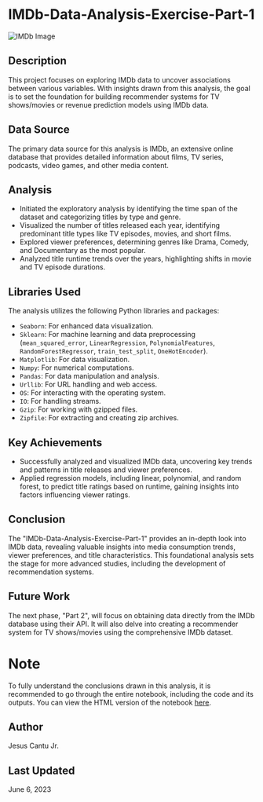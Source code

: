 
# IMDb-Data-Analysis-Exercise-Part-1 
![IMDb Image](IMDb.jpg)

## Description
This project focuses on exploring IMDb data to uncover associations between various variables. With insights drawn from this analysis, the goal is to set the foundation for building recommender systems for TV shows/movies or revenue prediction models using IMDb data.

## Data Source
The primary data source for this analysis is IMDb, an extensive online database that provides detailed information about films, TV series, podcasts, video games, and other media content.

## Analysis
- Initiated the exploratory analysis by identifying the time span of the dataset and categorizing titles by type and genre.
- Visualized the number of titles released each year, identifying predominant title types like TV episodes, movies, and short films.
- Explored viewer preferences, determining genres like Drama, Comedy, and Documentary as the most popular.
- Analyzed title runtime trends over the years, highlighting shifts in movie and TV episode durations.

## Libraries Used
The analysis utilizes the following Python libraries and packages:
- `Seaborn`: For enhanced data visualization.
- `Sklearn`: For machine learning and data preprocessing (`mean_squared_error`, `LinearRegression`, `PolynomialFeatures`, `RandomForestRegressor`, `train_test_split`, `OneHotEncoder`).
- `Matplotlib`: For data visualization.
- `Numpy`: For numerical computations.
- `Pandas`: For data manipulation and analysis.
- `Urllib`: For URL handling and web access.
- `OS`: For interacting with the operating system.
- `IO`: For handling streams.
- `Gzip`: For working with gzipped files.
- `Zipfile`: For extracting and creating zip archives.

## Key Achievements
- Successfully analyzed and visualized IMDb data, uncovering key trends and patterns in title releases and viewer preferences.
- Applied regression models, including linear, polynomial, and random forest, to predict title ratings based on runtime, gaining insights into factors influencing viewer ratings.

## Conclusion
The "IMDb-Data-Analysis-Exercise-Part-1" provides an in-depth look into IMDb data, revealing valuable insights into media consumption trends, viewer preferences, and title characteristics. This foundational analysis sets the stage for more advanced studies, including the development of recommendation systems.

## Future Work
The next phase, "Part 2", will focus on obtaining data directly from the IMDb database using their API. It will also delve into creating a recommender system for TV shows/movies using the comprehensive IMDb dataset.

# Note
To fully understand the conclusions drawn in this analysis, it is recommended to go through the entire notebook, including the code and its outputs. You can view the HTML version of the notebook [here](https://nbviewer.org/github/JESUSC1/IMDb-Data-Analysis-Exercise-Part-1/blob/main/IMDb-Data-Analysis-Part-1.ipynb).

## Author
Jesus Cantu Jr.

## Last Updated 
June 6, 2023

